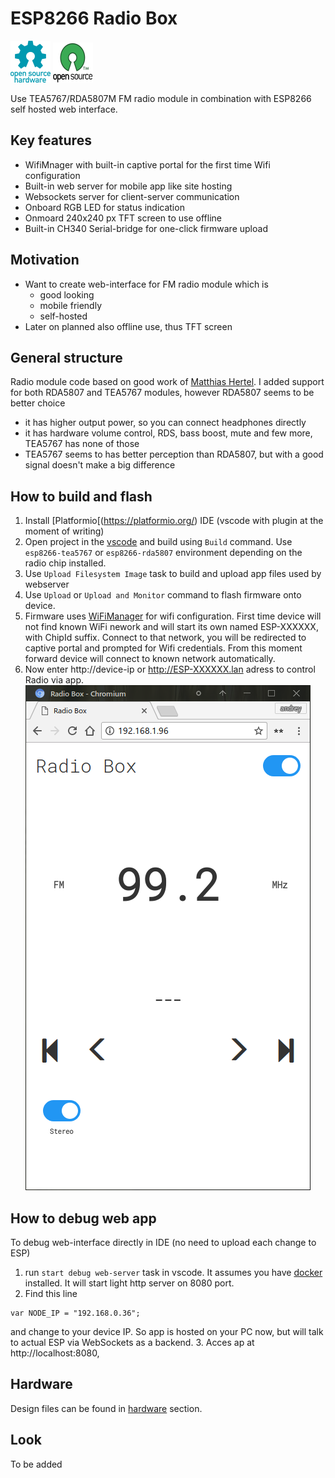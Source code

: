 # ESP8266 Radio Box

![Open Source Hardware](/doc/images/open-source-hardware-logo.png)
![Open Source Software](/doc/images/open-source-software-logo.png)

Use TEA5767/RDA5807M FM radio module in combination with ESP8266 self hosted web interface. 

## Key features

- WifiMnager with built-in captive portal for the first time Wifi configuration
- Built-in web server for mobile app like site hosting
- Websockets server for client-server communication
- Onboard RGB LED for status indication
- Onmoard 240x240 px TFT screen to use offline
- Built-in CH340 Serial-bridge for one-click firmware upload

## Motivation

* Want to create web-interface for FM radio module which is
    * good looking
    * mobile friendly
    * self-hosted
* Later on planned also offline use, thus TFT screen

## General structure

Radio module code based on good work of [Matthias Hertel](https://github.com/mathertel/Radio). 
I added support for both RDA5807 and TEA5767 modules, however RDA5807 seems to be better choice
* it has higher output power, so you can connect headphones directly
* it has hardware volume control, RDS, bass boost, mute and few more, TEA5767 has none of those
* TEA5767 seems to has better perception than RDA5807, but with a good signal doesn't make a big difference

## How to build and flash

1. Install [Platformio[(https://platformio.org/) IDE (vscode with plugin at the moment of writing)
1. Open project in the [vscode](https://github.com/Microsoft/vscode) and build using `Build` command. Use `esp8266-tea5767` or `esp8266-rda5807` environment depending on the radio chip installed.
1. Use `Upload Filesystem Image` task to build and upload app files used by webserver
1. Use `Upload` or `Upload and Monitor` command to flash firmware onto device.
1. Firmware uses [WiFiManager](https://github.com/tzapu/WiFiManager) for wifi configuration. First time device will not find known WiFi nework and will start its own named ESP-XXXXXX, with ChipId suffix. Connect to that network, you will be redirected to captive portal and prompted for Wifi credentials. From this moment forward device will connect to known network automatically.
1. Now enter http://device-ip or http://ESP-XXXXXX.lan adress to control Radio via app.
![Home screen](doc/screen-01.png)

## How to debug web app

To debug web-interface directly in IDE (no need to upload each change to ESP)
1. run `start debug web-server` task in vscode. It assumes you have [docker](https://www.docker.com/) installed. It will start light http server on 8080 port.
2. Find this line 
```
var NODE_IP = "192.168.0.36";
```
and change to your device IP. So app is hosted on your PC now, but will talk to actual ESP via WebSockets as a backend.
3. Acces ap at http://localhost:8080,
 
## Hardware

Design files can be found in [hardware](/hardware) section.

## Look

To be added